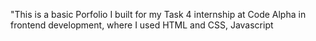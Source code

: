 "This is a basic Porfolio I built for my Task 4 internship at Code Alpha in frontend development, where I used HTML and CSS, Javascript
